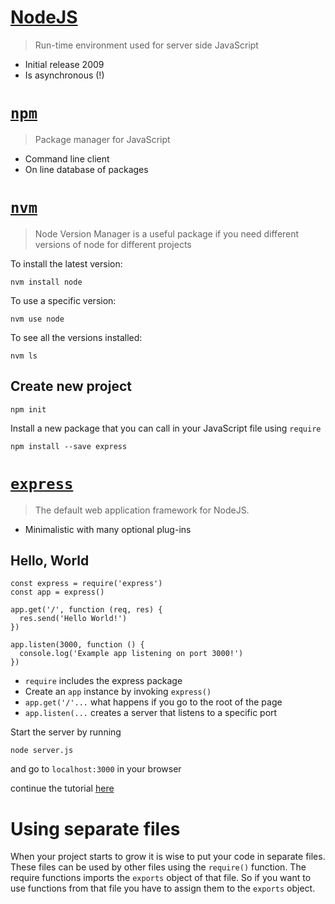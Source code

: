 [NodeJS](https://nodejs.org/en/)
========================================================

> Run-time environment used for server side JavaScript

- Initial release 2009
- Is asynchronous (!)

[`npm`](https://www.npmjs.com/)
========================================================

> Package manager for JavaScript

- Command line client
- On line database of packages

[`nvm`](https://github.com/creationix/nvm)
========================================================

> Node Version Manager is a useful package if you need different versions of node for different projects

To install the latest version:

```
nvm install node
```

To use a specific version:

```
nvm use node
```

To see all the versions installed:

```
nvm ls
```

## Create new project

```
npm init
```

Install a new package that you can call in your JavaScript file using `require`

```
npm install --save express
```

[`express`](https://expressjs.com/)
========================================================

> The default web application framework for NodeJS. 

- Minimalistic with many optional plug-ins

## Hello, World

```
const express = require('express')
const app = express()

app.get('/', function (req, res) {
  res.send('Hello World!')
})

app.listen(3000, function () {
  console.log('Example app listening on port 3000!')
})
```

- `require` includes the express package
- Create an `app` instance by invoking `express()`
- `app.get('/'...` what happens if you go to the root of the page
- `app.listen(...` creates a server that listens to a specific port

Start the server by running 

```
node server.js
```
and go to `localhost:3000` in your browser

continue the tutorial [here](https://codeburst.io/build-a-weather-website-in-30-minutes-with-node-js-express-openweather-a317f904897b)

Using separate files
========================================================

When your project starts to grow it is wise to put your code in separate files. These files can be used by other files using the `require()` function. The require functions imports the `exports` object of that file. So if you want to use functions from that file you have to assign them to the `exports` object.